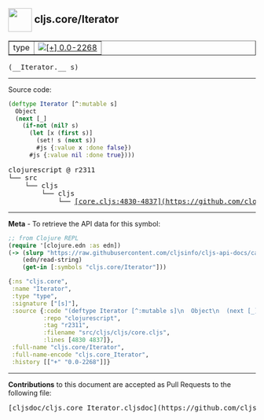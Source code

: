## <img width="48px" valign="middle" src="http://i.imgur.com/Hi20huC.png"> cljs.core/Iterator

 <table border="1">
<tr>

<td>type</td>
<td><a href="https://github.com/cljsinfo/cljs-api-docs/tree/0.0-2268"><img valign="middle" alt="[+] 0.0-2268" src="https://img.shields.io/badge/+-0.0--2268-lightgrey.svg"></a> </td>
</tr>
</table>

 <samp>
(__Iterator.__ s)<br>
</samp>

---





Source code:

```clj
(deftype Iterator [^:mutable s]
  Object
  (next [_]
    (if-not (nil? s)
      (let [x (first s)]
        (set! s (next s))
        #js {:value x :done false})
      #js {:value nil :done true})))
```

 <pre>
clojurescript @ r2311
└── src
    └── cljs
        └── cljs
            └── <ins>[core.cljs:4830-4837](https://github.com/clojure/clojurescript/blob/r2311/src/cljs/cljs/core.cljs#L4830-L4837)</ins>
</pre>


---

__Meta__ - To retrieve the API data for this symbol:

```clj
;; from Clojure REPL
(require '[clojure.edn :as edn])
(-> (slurp "https://raw.githubusercontent.com/cljsinfo/cljs-api-docs/catalog/cljs-api.edn")
    (edn/read-string)
    (get-in [:symbols "cljs.core/Iterator"]))
```

```clj
{:ns "cljs.core",
 :name "Iterator",
 :type "type",
 :signature ["[s]"],
 :source {:code "(deftype Iterator [^:mutable s]\n  Object\n  (next [_]\n    (if-not (nil? s)\n      (let [x (first s)]\n        (set! s (next s))\n        #js {:value x :done false})\n      #js {:value nil :done true})))",
          :repo "clojurescript",
          :tag "r2311",
          :filename "src/cljs/cljs/core.cljs",
          :lines [4830 4837]},
 :full-name "cljs.core/Iterator",
 :full-name-encode "cljs.core_Iterator",
 :history [["+" "0.0-2268"]]}

```

---

__Contributions__ to this document are accepted as Pull Requests to the following file:

 <pre>
[cljsdoc/cljs.core_Iterator.cljsdoc](https://github.com/cljsinfo/cljs-api-docs/blob/master/cljsdoc/cljs.core_Iterator.cljsdoc)
</pre>

